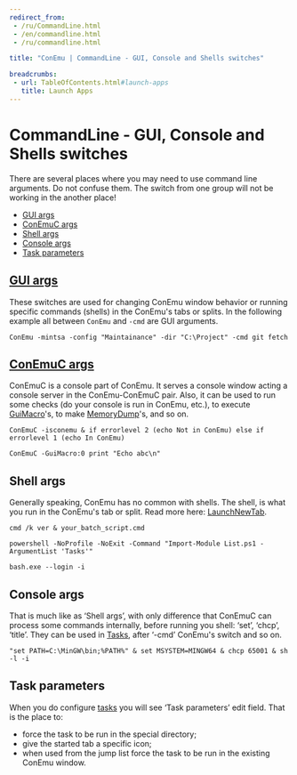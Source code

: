 ```yaml
---
redirect_from:
 - /ru/CommandLine.html
 - /en/commandline.html
 - /ru/commandline.html

title: "ConEmu | CommandLine - GUI, Console and Shells switches"

breadcrumbs:
 - url: TableOfContents.html#launch-apps
   title: Launch Apps
---
```


# CommandLine - GUI, Console and Shells switches

There are several places where you may need to use command line
arguments. Do not confuse them. The switch from one group will not
be working in the another place!

* [GUI args](#ConEmuArgs)
* [ConEmuC args](#ConEmuC)
* [Shell args](#Shell_args)
* [Console args](#Console_args)
* [Task parameters](#Task_parameters)



<h2 id="ConEmuArgs"> <a href="ConEmuArgs.html">GUI args</a> </h2>

These switches are used for changing ConEmu window behavior or
running specific commands (shells) in the ConEmu's tabs or splits.
In the following example all between `ConEmu` and `-cmd` are GUI
arguments.

~~~
ConEmu -mintsa -config "Maintainance" -dir "C:\Project" -cmd git fetch
~~~



<h2 id="ConEmuC"> <a href="ConEmuC.html#ConEmuC.exe_command_line_switches">ConEmuC args</a> </h2>

ConEmuC is a console part of ConEmu. It serves a console window
acting a console server in the ConEmu-ConEmuC pair. Also, it can be
used to run some checks (do your console is run in ConEmu, etc.), to
execute [GuiMacro](GuiMacro.html)'s, to make
[MemoryDump](MemoryDump.html)'s, and so on.

~~~
ConEmuC -isconemu & if errorlevel 2 (echo Not in ConEmu) else if errorlevel 1 (echo In ConEmu)
~~~

~~~
ConEmuC -GuiMacro:0 print "Echo abc\n"
~~~



<h2 id="Shell_args"> Shell args </h2>

Generally speaking, ConEmu has no common with shells. The shell, is
what you run in the ConEmu's tab or split. Read more here:
[LaunchNewTab](LaunchNewTab.html).

~~~
cmd /k ver & your_batch_script.cmd
~~~

~~~
powershell -NoProfile -NoExit -Command "Import-Module List.ps1 -ArgumentList 'Tasks'"
~~~

~~~
bash.exe --login -i
~~~



<h2 id="Console_args"> Console args </h2>

That is much like as ‘Shell args’, with only difference that ConEmuC can process some commands internally, before running you shell: ‘set’, ‘chcp’, ‘title’. They can be used in [Tasks](SettingsTasks.html), after ‘-cmd’ ConEmu's switch and so on.

~~~
"set PATH=C:\MinGW\bin;%PATH%" & set MSYSTEM=MINGW64 & chcp 65001 & sh -l -i
~~~


<h2 id="Task_parameters"> Task parameters </h2>

When you do configure [tasks](SettingsTasks.html)
you will see ‘Task parameters’ edit field.
That is the place to:

* force the task to be run in the special directory;
* give the started tab a specific icon;
* when used from the jump list force the task to be run in the existing ConEmu window.
